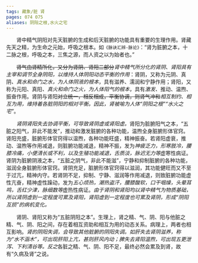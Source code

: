 ```yaml
---
tags: 藏象/脏 肾
pages: 074 075
aliases: 阴阳之根,水火之宅
---
```

&emsp;&emsp;肾中精气阴阳对先天脏腑的生成和后天脏腑的功能具有重要的生理作用。肾藏先天之精，为生命之元始，呼吸之根本。如`《脉诀汇辨·脉论》`：“肾为脏腑之本，十二脉之根，呼吸之本，三焦之源，而人资之以为始者也。”

&emsp;&emsp;~~肾气由肾精所化，又分为肾阴、肾阳二部分~~<dfn>肾中精气所分化的肾阴、肾阳具有主宰和调节全身阴阳，以维持人体阴阳动态平衡的作用</dfn>：肾阴，又称为元阴、真阴<dfn>、真水和命门之水，为人体阴液的根本</dfn>，具有滋养、濡润和宁静作用；肾阳，又称为元阳、真阳<dfn>、真火和命门之火，为人体阳气的根本</dfn>，具有<dfn>激发、</dfn>推动、温煦、振奋作用。肾阴与肾阳~~对立统一，相反相成，平衡协调，则肾气冲和~~<dfn>相互制约、相互为用，维持着各脏阴阳的相对平衡。因此，肾被喻为人体“阴阳之根”“水火之宅”</dfn>。

&emsp;&emsp;<dfn>肾阴肾阳失去协调平衡，可导致肾阴虚或肾阳虚。</dfn>肾阳为脏腑阳气之本，“五脏之阳气，非此不能发”，推动和激发脏腑的各种功能，温煦全身脏腑形体官窍。肾阳充盛，脏腑形体官窍得以温煦，各种功能旺盛，精神振奋。若肾阳虚衰，推动、温煦等作用减退，则脏腑功能减退，精神不振，发为<dfn>神疲乏力，形寒肢冷，腰膝冷痛，小便清长或不利，以及生殖功能减退，舌质淡，脉迟无力等</dfn>虚寒性病证。肾阴为脏腑阴液之本，“五脏之阴气，非此不能滋”，宁静和抑制脏腑的各种功能，滋润全身脏腑形体官窍。肾阴充足，脏腑形体官窍得以滋润，其功能健旺而又不至于过亢，精神内守。若肾阴不足，抑制、宁静、滋润等作用减退，则致脏腑功能虚性亢奋，精神虚性躁动，发为<dfn>五心烦热，潮热盗汗，腰膝酸软，口干咽燥，头晕耳鸣，舌红少津，脉细数等</dfn>虚热性病证。<dfn>由于肾阴和肾阳均以肾中精气为物质基础，所以肾阴虚到一定程度可累及肾阳，肾阳虚到一定程度也可累及肾阴，形成“阴阳互损”的病机变化。</dfn>

&emsp;&emsp;肾阴、肾阳又称为“五脏阴阳之本”。生理上，肾之精、气、阴、阳与他脏之精、气、阴、阳之间，存在着相互资助和相互为用的动态关系。病理上，两者也相互影响。<dfn>肾的阴阳失调，会导致其他脏腑的阴阳失调。如肝失去肾阴滋养，称为“水不涵木”，可出现肝阳上亢，甚则肝风内动；脾失去肾阳温煦，可出现五更泄泻、下利清谷等。反之</dfn>各脏之精、气、阴、阳不足，最终必然会累及到肾，故有“久病及肾”之说。